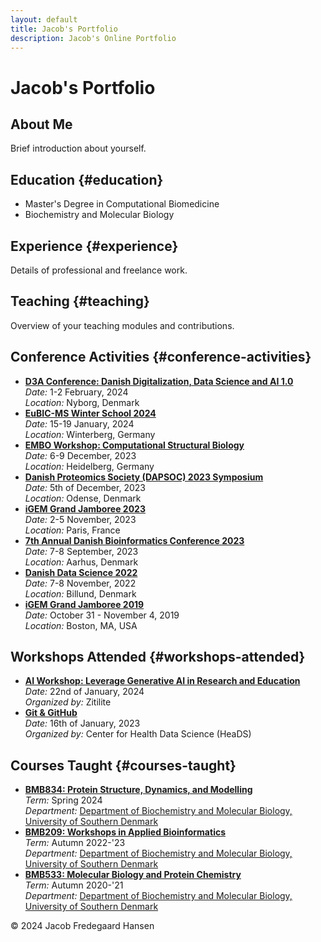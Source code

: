 ```yaml
---
layout: default
title: Jacob's Portfolio
description: Jacob's Online Portfolio
---
```


# Jacob's Portfolio

<div class="fade-in-section">
<h2 class="collapsible">About Me</h2>
<div class="content">
  Brief introduction about yourself.
</div>
</div>

<div class="fade-in-section">
<h2>Education {#education}</h2>
<ul>
  <li>Master's Degree in Computational Biomedicine</li>
  <li>Biochemistry and Molecular Biology</li>
</ul>
</div>

<div class="fade-in-section">
<h2>Experience {#experience}</h2>
<p>Details of professional and freelance work.</p>
</div>

<div class="fade-in-section">
<h2>Teaching {#teaching}</h2>
<p>Overview of your teaching modules and contributions.</p>
</div>

<div class="fade-in-section">
<h2>Conference Activities {#conference-activities}</h2>
<ul>
  <li>
    <strong><a href="https://d3aconference.dk/">D3A Conference: Danish Digitalization, Data Science and AI 1.0</a></strong><br>
    <em>Date:</em> 1-2 February, 2024<br>
    <em>Location:</em> Nyborg, Denmark
  </li>
  <li>
    <strong><a href="https://eubic-ms.org/">EuBIC-MS Winter School 2024</a></strong><br>
    <em>Date:</em> 15-19 January, 2024<br>
    <em>Location:</em> Winterberg, Germany
  </li>
  <li>
    <strong><a href="https://www.embl.org/about/info/course-and-conference-office/events/csb23-01/#vf-tabs__section-overview">EMBO Workshop: Computational Structural Biology</a></strong><br>
    <em>Date:</em> 6-9 December, 2023<br>
    <em>Location:</em> Heidelberg, Germany
  </li>
  <li>
    <strong><a href="https://dapsoc.org/">Danish Proteomics Society (DAPSOC) 2023 Symposium</a></strong><br>
    <em>Date:</em> 5th of December, 2023<br>
    <em>Location:</em> Odense, Denmark
  </li>
  <li>
    <strong><a href="https://jamboree.igem.org/">iGEM Grand Jamboree 2023</a></strong><br>
    <em>Date:</em> 2-5 November, 2023<br>
    <em>Location:</em> Paris, France
  </li>
  <li>
    <strong><a href="https://elixir-europe.org/about-us/who-we-are/nodes/denmark">7th Annual Danish Bioinformatics Conference 2023</a></strong><br>
    <em>Date:</em> 7-8 September, 2023<br>
    <em>Location:</em> Aarhus, Denmark
  </li>
  <li>
    <strong><a href="https://ddsa.dk/">Danish Data Science 2022</a></strong><br>
    <em>Date:</em> 7-8 November, 2022<br>
    <em>Location:</em> Billund, Denmark
  </li>
  <li>
    <strong><a href="https://jamboree.igem.org/">iGEM Grand Jamboree 2019</a></strong><br>
    <em>Date:</em> October 31 - November 4, 2019<br>
    <em>Location:</em> Boston, MA, USA
  </li>
</ul>
</div>

<div class="fade-in-section">
<h2>Workshops Attended {#workshops-attended}</h2>
<ul>
  <li>
    <strong><a href="https://www.zitilite.com/">AI Workshop: Leverage Generative AI in Research and Education</a></strong><br>
    <em>Date:</em> 22nd of January, 2024<br>
    <em>Organized by:</em> Zitilite
  </li>
  <li>
    <strong><a href="https://heads.ku.dk/">Git & GitHub</a></strong><br>
    <em>Date:</em> 16th of January, 2023<br>
    <em>Organized by:</em> Center for Health Data Science (HeaDS)
  </li>
</ul>
</div>

<div class="fade-in-section">
<h2>Courses Taught {#courses-taught}</h2>
<ul>
  <li>
    <strong><a href="https://odin.sdu.dk/sitecore/index.php?a=searchfagbesk&internkode=bmb834&lang=en">BMB834: Protein Structure, Dynamics, and Modelling</a></strong><br>
    <em>Term:</em> Spring 2024<br>
    <em>Department:</em> <a href="https://www.sdu.dk/en/om_sdu/institutter_centre/bmb_biokemi_og_molekylaer_biologi">Department of Biochemistry and Molecular Biology, University of Southern Denmark</a>
  </li>
  <li>
    <strong><a href="https://odin.sdu.dk/sitecore/index.php?a=searchfagbesk&internkode=bmb209&lang=en">BMB209: Workshops in Applied Bioinformatics</a></strong><br>
    <em>Term:</em> Autumn 2022-'23<br>
    <em>Department:</em> <a href="https://www.sdu.dk/en/om_sdu/institutter_centre/bmb_biokemi_og_molekylaer_biologi">Department of Biochemistry and Molecular Biology, University of Southern Denmark</a>
  </li>
  <li>
    <strong><a href="https://odin.sdu.dk/sitecore/index.php?a=searchfagbesk&internkode=bmb533&lang=en">BMB533: Molecular Biology and Protein Chemistry</a></strong><br>
    <em>Term:</em> Autumn 2020-'21<br>
    <em>Department:</em> <a href="https://www.sdu.dk/en/om_sdu/institutter_centre/bmb_biokemi_og_molekylaer_biologi">Department of Biochemistry and Molecular Biology, University of Southern Denmark</a>
  </li>
</ul>
</div>

<footer>
<p>&copy; 2024 Jacob Fredegaard Hansen</p>
</footer>
